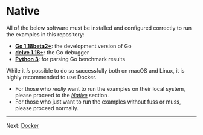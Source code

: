 # Native

All of the below software must be installed and configured correctly to run the examples in this repository:

* [**Go 1.18beta2+**](https://go.dev/dl/#go1.18beta2): the development version of Go
* [**delve 1.18+**](https://github.com/go-delve/delve): the Go debugger
* [**Python 3**](https://python.org): for parsing Go benchmark results

While it _is_ possible to do so successfully both on macOS and Linux, it is highly recommended to use Docker.

* For those who _really_ want to run the examples on their local system, please proceed to the [_Native_](./native/) section. 
* For those who just want to run the examples without fuss or muss, please proceed normally.

---

Next: [Docker](./02-docker.md)
